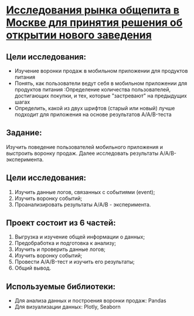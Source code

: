 # [Исследования рынка общепита в Москве для принятия решения об открытии нового заведения](https://github.com/Kibmor/Ramil_Yarullin_data_analyst/blob/main/10.%20%D0%A1%D0%B1%D0%BE%D1%80%D0%BD%D1%8B%D0%B9%20%D0%BF%D1%80%D0%BE%D0%B5%D0%BA%D1%82%20%E2%84%962/10_Sbornyj_proekt_%E2%84%962.ipynb)

## Цели исследования:
- Изучение воронки продаж в мобильном приложении для продуктов питания
- Понять, как пользователи ведут себя в мобильном приложении для продуктов питания :Определение количества пользователей, достигающих покупки, и тех, которые "застревают" на предыдущих шагах
- Определить, какой из двух шрифтов (старый или новый) лучше подходит для приложения на основе результатов A/A/B-теста
## Задание: 
Изучить поведение пользователей мобильного приложения и выстроить воронку продаж. Далее исследовать результаты A/A/B-эксперимента.

## Цели исследования:
1) Изучить данные логов, связанных с событиями (event);
2) Изучить воронку событий;
3) Проанализировать результаты A/A/B - эксперимента.

## Проект состоит из 6 частей:
1) Выгрузка и изучение общей информации о данных;
2) Предобработка и подготовка к анализу;
3) Изучить и проверить данные логов;
4) Изучить воронку событий;
5) Провести A/A/B-тест и изучить его результаты;
6) Общий вывод.

## Используемые библиотеки:
- Для анализа данных и построения воронки продаж: Pandas
- Для визуализации данных: Plotly, Seaborn
